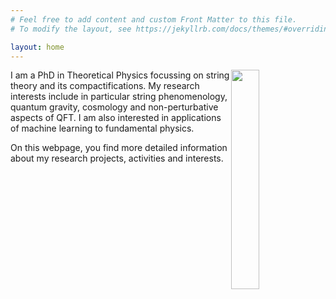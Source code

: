 ```yaml
---
# Feel free to add content and custom Front Matter to this file.
# To modify the layout, see https://jekyllrb.com/docs/themes/#overriding-theme-defaults

layout: home
---
```


<img style="float: right;" src="{{site.url}}images/profile01.JPG" width="30%" height="auto">

I am a PhD in Theoretical Physics focussing on string theory and its compactifications. My research interests include in particular string phenomenology, quantum gravity, cosmology and non-perturbative aspects of QFT. I am also interested in applications of machine learning to fundamental physics.

On this webpage, you find more detailed information about my research projects, activities and interests.


